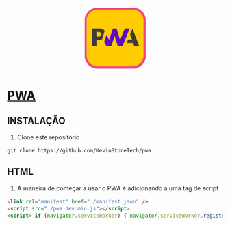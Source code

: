 ### <p align="center"><img width="150px" height="150px" src="icon.png"></p>

# [PWA](#)

## INSTALAÇÃO

1. Clone este repositório

  ```bash
  git clone https://github.com/KevinStoneTech/pwa
  ```


## HTML

1. A maneira de começar a usar o PWA é adicionando a uma tag de script

  ```html
  <link rel="manifest" href="./manifest.json" />
  <script src="./pwa.dev.min.js"></script>
  <script> if (navigator.serviceWorker) { navigator.serviceWorker.register ('./sw.js') } </script>
  ```